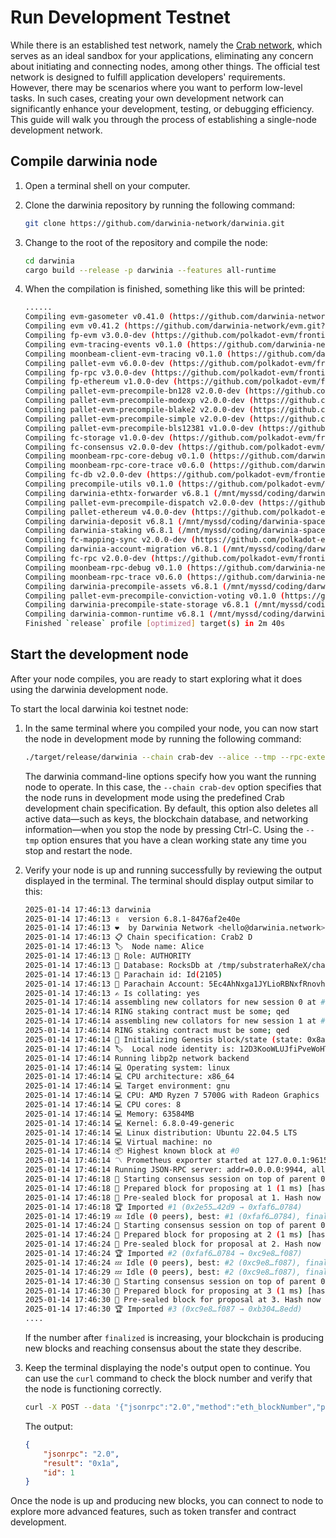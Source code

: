 # Run Development Testnet

While there is an established test network, namely the [Crab network](./crab.md), which serves as an ideal sandbox for your applications, eliminating any concern about initiating and connecting nodes, among other things. The official test network is designed to fulfill application developers' requirements. However, there may be scenarios where you want to perform low-level tasks. In such cases, creating your own development network can significantly enhance your development, testing, or debugging efficiency. This guide will walk you through the process of establishing a single-node development network.

## Compile darwinia node

1. Open a terminal shell on your computer.
2. Clone the darwinia repository by running the following command:
    
    ```bash
    git clone https://github.com/darwinia-network/darwinia.git
    ```
    
3. Change to the root of the repository and compile the node:
    
    ```bash
    cd darwinia
    cargo build --release -p darwinia --features all-runtime
    ```
    
4. When the compilation is finished, something like this will be printed:
    
    ```bash
    ......
    Compiling evm-gasometer v0.41.0 (https://github.com/darwinia-network/evm.git?branch=stable2407#b1e92a28)
    Compiling evm v0.41.2 (https://github.com/darwinia-network/evm.git?branch=stable2407#b1e92a28)
    Compiling fp-evm v3.0.0-dev (https://github.com/polkadot-evm/frontier?branch=stable2407#2e219e17)
    Compiling evm-tracing-events v0.1.0 (https://github.com/darwinia-network/moonbeam?branch=stable2407#a816c21a)
    Compiling moonbeam-client-evm-tracing v0.1.0 (https://github.com/darwinia-network/moonbeam?branch=stable2407#a816c21a)
    Compiling pallet-evm v6.0.0-dev (https://github.com/polkadot-evm/frontier?branch=stable2407#2e219e17)
    Compiling fp-rpc v3.0.0-dev (https://github.com/polkadot-evm/frontier?branch=stable2407#2e219e17)
    Compiling fp-ethereum v1.0.0-dev (https://github.com/polkadot-evm/frontier?branch=stable2407#2e219e17)
    Compiling pallet-evm-precompile-bn128 v2.0.0-dev (https://github.com/polkadot-evm/frontier?branch=stable2407#2e219e17)
    Compiling pallet-evm-precompile-modexp v2.0.0-dev (https://github.com/polkadot-evm/frontier?branch=stable2407#2e219e17)
    Compiling pallet-evm-precompile-blake2 v2.0.0-dev (https://github.com/polkadot-evm/frontier?branch=stable2407#2e219e17)
    Compiling pallet-evm-precompile-simple v2.0.0-dev (https://github.com/polkadot-evm/frontier?branch=stable2407#2e219e17)
    Compiling pallet-evm-precompile-bls12381 v1.0.0-dev (https://github.com/polkadot-evm/frontier?branch=stable2407#2e219e17)
    Compiling fc-storage v1.0.0-dev (https://github.com/polkadot-evm/frontier?branch=stable2407#2e219e17)
    Compiling fc-consensus v2.0.0-dev (https://github.com/polkadot-evm/frontier?branch=stable2407#2e219e17)
    Compiling moonbeam-rpc-core-debug v0.1.0 (https://github.com/darwinia-network/moonbeam?branch=stable2407#a816c21a)
    Compiling moonbeam-rpc-core-trace v0.6.0 (https://github.com/darwinia-network/moonbeam?branch=stable2407#a816c21a)
    Compiling fc-db v2.0.0-dev (https://github.com/polkadot-evm/frontier?branch=stable2407#2e219e17)
    Compiling precompile-utils v0.1.0 (https://github.com/polkadot-evm/frontier?branch=stable2407#2e219e17)
    Compiling darwinia-ethtx-forwarder v6.8.1 (/mnt/myssd/coding/darwinia-space/darwinia/pallet/ethtx-forwarder)
    Compiling pallet-evm-precompile-dispatch v2.0.0-dev (https://github.com/polkadot-evm/frontier?branch=stable2407#2e219e17)
    Compiling pallet-ethereum v4.0.0-dev (https://github.com/polkadot-evm/frontier?branch=stable2407#2e219e17)
    Compiling darwinia-deposit v6.8.1 (/mnt/myssd/coding/darwinia-space/darwinia/pallet/deposit)
    Compiling darwinia-staking v6.8.1 (/mnt/myssd/coding/darwinia-space/darwinia/pallet/staking)
    Compiling fc-mapping-sync v2.0.0-dev (https://github.com/polkadot-evm/frontier?branch=stable2407#2e219e17)
    Compiling darwinia-account-migration v6.8.1 (/mnt/myssd/coding/darwinia-space/darwinia/pallet/account-migration)
    Compiling fc-rpc v2.0.0-dev (https://github.com/polkadot-evm/frontier?branch=stable2407#2e219e17)
    Compiling moonbeam-rpc-debug v0.1.0 (https://github.com/darwinia-network/moonbeam?branch=stable2407#a816c21a)
    Compiling moonbeam-rpc-trace v0.6.0 (https://github.com/darwinia-network/moonbeam?branch=stable2407#a816c21a)
    Compiling darwinia-precompile-assets v6.8.1 (/mnt/myssd/coding/darwinia-space/darwinia/precompile/assets)
    Compiling pallet-evm-precompile-conviction-voting v0.1.0 (https://github.com/darwinia-network/moonbeam?branch=stable2407#a816c21a)
    Compiling darwinia-precompile-state-storage v6.8.1 (/mnt/myssd/coding/darwinia-space/darwinia/precompile/state-storage)
    Compiling darwinia-common-runtime v6.8.1 (/mnt/myssd/coding/darwinia-space/darwinia/runtime/common)
    Finished `release` profile [optimized] target(s) in 2m 40s
    ```
    

## Start the development node

After your node compiles, you are ready to start exploring what it does using the darwinia development node.

To start the local darwinia koi testnet node:

1. In the same terminal where you compiled your node, you can now start the node in development mode by running the following command:
    
	```bash
	./target/release/darwinia --chain crab-dev --alice --tmp --rpc-external --rpc-cors all --unsafe-force-node-key-generation
	```

	The darwinia command-line options specify how you want the running node to operate. In this case, the `--chain crab-dev` option specifies that the node runs in development mode using the predefined Crab development chain specification. By default, this option also deletes all active data—such as keys, the blockchain database, and networking information—when you stop the node by pressing Ctrl-C. Using the `--tmp` option ensures that you have a clean working state any time you stop and restart the node.
    
2. Verify your node is up and running successfully by reviewing the output displayed in the terminal. The terminal should display output similar to this:
    
    ```bash
    2025-01-14 17:46:13 darwinia    
    2025-01-14 17:46:13 ✌️  version 6.8.1-8476af2e40e    
    2025-01-14 17:46:13 ❤️  by Darwinia Network <hello@darwinia.network>, 2018-2025    
    2025-01-14 17:46:13 📋 Chain specification: Crab2 D    
    2025-01-14 17:46:13 🏷  Node name: Alice    
    2025-01-14 17:46:13 👤 Role: AUTHORITY    
    2025-01-14 17:46:13 💾 Database: RocksDb at /tmp/substraterhaReX/chains/crab2-d/db/full    
    2025-01-14 17:46:13 🪪 Parachain id: Id(2105)    
    2025-01-14 17:46:13 🧾 Parachain Account: 5Ec4AhNxga1JYLioRBNxfRnovheDELVbZTRSnKMgvSVPvNcN    
    2025-01-14 17:46:13 ✍️ Is collating: yes    
    2025-01-14 17:46:14 assembling new collators for new session 0 at #0    
    2025-01-14 17:46:14 RING staking contract must be some; qed    
    2025-01-14 17:46:14 assembling new collators for new session 1 at #0    
    2025-01-14 17:46:14 RING staking contract must be some; qed    
    2025-01-14 17:46:14 🔨 Initializing Genesis block/state (state: 0x8af4…8f61, header-hash: 0x2e55…42d9)    
    2025-01-14 17:46:14 🏷  Local node identity is: 12D3KooWLUJfiPveWoHTeEpN8MFypjoABVuuLPGahAjzqM7xn32C    
    2025-01-14 17:46:14 Running libp2p network backend    
    2025-01-14 17:46:14 💻 Operating system: linux    
    2025-01-14 17:46:14 💻 CPU architecture: x86_64    
    2025-01-14 17:46:14 💻 Target environment: gnu    
    2025-01-14 17:46:14 💻 CPU: AMD Ryzen 7 5700G with Radeon Graphics    
    2025-01-14 17:46:14 💻 CPU cores: 8    
    2025-01-14 17:46:14 💻 Memory: 63584MB    
    2025-01-14 17:46:14 💻 Kernel: 6.8.0-49-generic    
    2025-01-14 17:46:14 💻 Linux distribution: Ubuntu 22.04.5 LTS    
    2025-01-14 17:46:14 💻 Virtual machine: no    
    2025-01-14 17:46:14 📦 Highest known block at #0    
    2025-01-14 17:46:14 〽️ Prometheus exporter started at 127.0.0.1:9615    
    2025-01-14 17:46:14 Running JSON-RPC server: addr=0.0.0.0:9944, allowed origins=["*"]    
    2025-01-14 17:46:18 🙌 Starting consensus session on top of parent 0x2e5540a21c82b56c1c562c70bfd98e30a9b1f7646b0e8aff06415c833faf42d9 (#0)    
    2025-01-14 17:46:18 🎁 Prepared block for proposing at 1 (1 ms) [hash: 0xf2a26363dda74c26d61d8473f47bc8ba588a3015de0e5d7c047f99aaedd15b7c; parent_hash: 0x2e55…42d9; extrinsics (2): [0x0bf5…e66e, 0x7af7…7dc6]    
    2025-01-14 17:46:18 🔖 Pre-sealed block for proposal at 1. Hash now 0xfaf6737b21b49929fce65a138b839c79593d835cc679e967a3767d3f59bc0784, previously 0xf2a26363dda74c26d61d8473f47bc8ba588a3015de0e5d7c047f99aaedd15b7c.    
    2025-01-14 17:46:18 🏆 Imported #1 (0x2e55…42d9 → 0xfaf6…0784)    
    2025-01-14 17:46:19 💤 Idle (0 peers), best: #1 (0xfaf6…0784), finalized #1 (0xfaf6…0784), ⬇ 0 ⬆ 0    
    2025-01-14 17:46:24 🙌 Starting consensus session on top of parent 0xfaf6737b21b49929fce65a138b839c79593d835cc679e967a3767d3f59bc0784 (#1)    
    2025-01-14 17:46:24 🎁 Prepared block for proposing at 2 (1 ms) [hash: 0xf4c5189184dd79ba7203bbca689947a66729efb6c1f3ec078c0ef7d089189bbe; parent_hash: 0xfaf6…0784; extrinsics (2): [0x1dab…0d91, 0xa161…c06b]    
    2025-01-14 17:46:24 🔖 Pre-sealed block for proposal at 2. Hash now 0xc9e89c0b5cde3de6ddf7430c9f5951225aa06f906c27375002212b41acfef087, previously 0xf4c5189184dd79ba7203bbca689947a66729efb6c1f3ec078c0ef7d089189bbe.    
    2025-01-14 17:46:24 🏆 Imported #2 (0xfaf6…0784 → 0xc9e8…f087)    
    2025-01-14 17:46:24 💤 Idle (0 peers), best: #2 (0xc9e8…f087), finalized #2 (0xc9e8…f087), ⬇ 0 ⬆ 0    
    2025-01-14 17:46:29 💤 Idle (0 peers), best: #2 (0xc9e8…f087), finalized #2 (0xc9e8…f087), ⬇ 0 ⬆ 0    
    2025-01-14 17:46:30 🙌 Starting consensus session on top of parent 0xc9e89c0b5cde3de6ddf7430c9f5951225aa06f906c27375002212b41acfef087 (#2)    
    2025-01-14 17:46:30 🎁 Prepared block for proposing at 3 (1 ms) [hash: 0x7103a33c5a61eb4ed39eae641e4cca6414c56af6fbe19ce9bae9dcae46f1a1f9; parent_hash: 0xc9e8…f087; extrinsics (2): [0x8a2b…b767, 0xd967…8e1b]    
    2025-01-14 17:46:30 🔖 Pre-sealed block for proposal at 3. Hash now 0xb3048c2267eed86ec3703c0d80857304e124be3b757ab54207ceedbb4ec88edd, previously 0x7103a33c5a61eb4ed39eae641e4cca6414c56af6fbe19ce9bae9dcae46f1a1f9.    
    2025-01-14 17:46:30 🏆 Imported #3 (0xc9e8…f087 → 0xb304…8edd)    
    ....
    ```
    
    If the number after `finalized` is increasing, your blockchain is producing new blocks and reaching consensus about the state they describe.
    
3. Keep the terminal displaying the node's output open to continue. You can use the `curl` command to check the block number and verify that the node is functioning correctly.

    ```bash
    curl -X POST --data '{"jsonrpc":"2.0","method":"eth_blockNumber","params":[],"id":1}' -H "Content-Type: application/json" http://localhost:9944 | jq
    ```

    The output:

    ```json
    {
        "jsonrpc": "2.0",
        "result": "0x1a",
        "id": 1
    }
    ```

Once the node is up and producing new blocks, you can connect to node to explore more advanced features, such as token transfer and contract development.